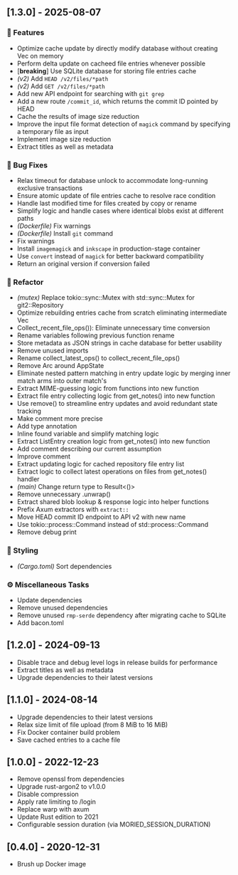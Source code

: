 ## [1.3.0] - 2025-08-07

### 🚀 Features

- Optimize cache update by directly modify database without creating Vec<ListEntry> on memory
- Perform delta update on cacheed file entries whenever possible
- [**breaking**] Use SQLite database for storing file entries cache
- *(v2)* Add `HEAD /v2/files/*path`
- *(v2)* Add `GET /v2/files/*path`
- Add new API endpoint for searching with `git grep`
- Add a new route `/commit_id`, which returns the commit ID pointed by HEAD
- Cache the results of image size reduction
- Improve the input file format detection of `magick` command by specifying a temporary file as input
- Implement image size reduction
- Extract titles as well as metadata

### 🐛 Bug Fixes

- Relax timeout for database unlock to accommodate long-running exclusive transactions
- Ensure atomic update of file entries cache to resolve race condition
- Handle last modified time for files created by copy or rename
- Simplify logic and handle cases where identical blobs exist at different paths
- *(Dockerfile)* Fix warnings
- *(Dockerfile)* Install `git` command
- Fix warnings
- Install `imagemagick` and `inkscape` in production-stage container
- Use `convert` instead of `magick` for better backward compatibility
- Return an original version if conversion failed

### 🚜 Refactor

- *(mutex)* Replace tokio::sync::Mutex with std::sync::Mutex for git2::Repository
- Optimize rebuilding entries cache from scratch eliminating intermediate Vec<ListEntry>
- Collect_recent_file_ops()): Eliminate unnecessary time conversion
- Rename variables following previous function rename
- Store metadata as JSON strings in cache database for better usability
- Remove unused imports
- Rename collect_latest_ops() to collect_recent_file_ops()
- Remove Arc around AppState
- Eliminate nested pattern matching in entry update logic by merging inner match arms into outer match's
- Extract MIME-guessing logic from functions into new function
- Extract file entry collecting logic from get_notes() into new function
- Use remove() to streamline entry updates and avoid redundant state tracking
- Make comment more precise
- Add type annotation
- Inline found variable and simplify matching logic
- Extract ListEntry creation logic from get_notes() into new function
- Add comment describing our current assumption
- Improve comment
- Extract updating logic for cached repository file entry list
- Extract logic to collect latest operations on files from get_notes() handler
- *(main)* Change return type to Result<()>
- Remove unnecessary .unwrap()
- Extract shared blob lookup & response logic into helper functions
- Prefix Axum extractors with `extract::`
- Move HEAD commit ID endpoint to API v2 with new name
- Use tokio::process::Command instead of std::process::Command
- Remove debug print

### 🎨 Styling

- *(Cargo.toml)* Sort dependencies

### ⚙️ Miscellaneous Tasks

- Update dependencies
- Remove unused dependencies
- Remove unused `rmp-serde` dependency after migrating cache to SQLite
- Add bacon.toml

## [1.2.0] - 2024-09-13

- Disable trace and debug level logs in release builds for performance
- Extract titles as well as metadata
- Upgrade dependencies to their latest versions

## [1.1.0] - 2024-08-14

- Upgrade dependencies to their latest versions
- Relax size limit of file upload (from 8 MiB to 16 MiB)
- Fix Docker container build problem
- Save cached entries to a cache file

## [1.0.0] - 2022-12-23

- Remove openssl from dependencies
- Upgrade rust-argon2 to v1.0.0
- Disable compression
- Apply rate limiting to /login
- Replace warp with axum 
- Update Rust edition to 2021
- Configurable session duration (via MORIED_SESSION_DURATION)

## [0.4.0] - 2020-12-31

- Brush up Docker image
